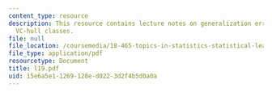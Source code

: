 ```yaml
---
content_type: resource
description: This resource contains lecture notes on generalization error bound for
  VC-hull classes.
file: null
file_location: /coursemedia/18-465-topics-in-statistics-statistical-learning-theory-spring-2007/15e6a5e11269128ed0223d2f4b5d0a0a_l19.pdf
file_type: application/pdf
resourcetype: Document
title: l19.pdf
uid: 15e6a5e1-1269-128e-d022-3d2f4b5d0a0a
---
```

